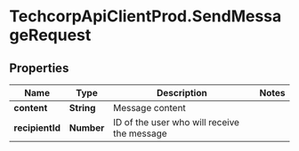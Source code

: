# TechcorpApiClientProd.SendMessageRequest

## Properties

Name | Type | Description | Notes
------------ | ------------- | ------------- | -------------
**content** | **String** | Message content | 
**recipientId** | **Number** | ID of the user who will receive the message | 


